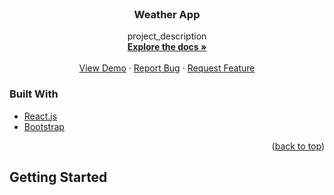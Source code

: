 <div id="top"></div>


<!-- PROJECT LOGO -->
<br />
<div align="center">
 
<h3 align="center">Weather App</h3>

  <p align="center">
    project_description
    <br />
    <a href="https://github.com/alexdaffern/weather-app"><strong>Explore the docs »</strong></a>
    <br />
    <br />
    <a href="https://github.com/alexdaffern/weather-app">View Demo</a>
    ·
    <a href="https://github.com/alexdaffern/weather-app/issues">Report Bug</a>
    ·
    <a href="https://github.com/alexdaffern/weather-app/issues">Request Feature</a>
  </p>
</div>





### Built With

* [React.js](https://reactjs.org/)
* [Bootstrap](https://getbootstrap.com)

<p align="right">(<a href="#top">back to top</a>)</p>



<!-- GETTING STARTED -->
## Getting Started






